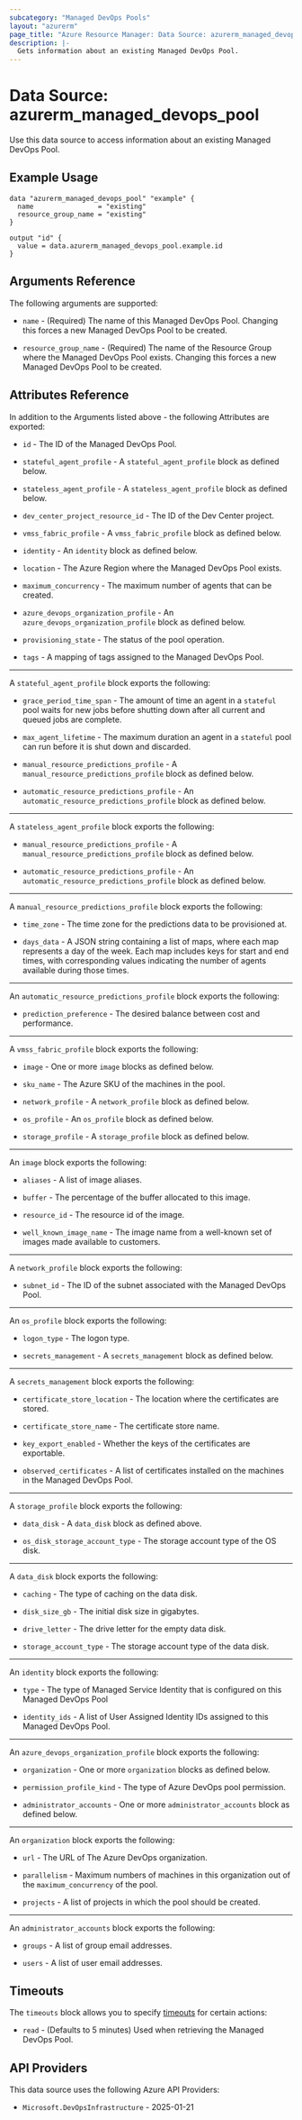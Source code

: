 ```yaml
---
subcategory: "Managed DevOps Pools"
layout: "azurerm"
page_title: "Azure Resource Manager: Data Source: azurerm_managed_devops_pool"
description: |-
  Gets information about an existing Managed DevOps Pool.
---
```


# Data Source: azurerm_managed_devops_pool

Use this data source to access information about an existing Managed DevOps Pool.

## Example Usage

```hcl
data "azurerm_managed_devops_pool" "example" {
  name                = "existing"
  resource_group_name = "existing"
}

output "id" {
  value = data.azurerm_managed_devops_pool.example.id
}
```

## Arguments Reference

The following arguments are supported:

* `name` - (Required) The name of this Managed DevOps Pool. Changing this forces a new Managed DevOps Pool to be created.

* `resource_group_name` - (Required) The name of the Resource Group where the Managed DevOps Pool exists. Changing this forces a new Managed DevOps Pool to be created.

## Attributes Reference

In addition to the Arguments listed above - the following Attributes are exported:

* `id` - The ID of the Managed DevOps Pool.

* `stateful_agent_profile` - A `stateful_agent_profile` block as defined below.

* `stateless_agent_profile` - A `stateless_agent_profile` block as defined below.

* `dev_center_project_resource_id` - The ID of the Dev Center project.

* `vmss_fabric_profile` - A `vmss_fabric_profile` block as defined below.

* `identity` - An `identity` block as defined below.

* `location` - The Azure Region where the Managed DevOps Pool exists.

* `maximum_concurrency` - The maximum number of agents that can be created.

* `azure_devops_organization_profile` - An `azure_devops_organization_profile` block as defined below.

* `provisioning_state` - The status of the pool operation.

* `tags` - A mapping of tags assigned to the Managed DevOps Pool.

---

A `stateful_agent_profile` block exports the following:

* `grace_period_time_span` - The amount of time an agent in a `stateful` pool waits for new jobs before shutting down after all current and queued jobs are complete.

* `max_agent_lifetime` - The maximum duration an agent in a `stateful` pool can run before it is shut down and discarded.

* `manual_resource_predictions_profile` - A `manual_resource_predictions_profile` block as defined below.

* `automatic_resource_predictions_profile` - An `automatic_resource_predictions_profile` block as defined below.

---

A `stateless_agent_profile` block exports the following:

* `manual_resource_predictions_profile` - A `manual_resource_predictions_profile` block as defined below.

* `automatic_resource_predictions_profile` - An `automatic_resource_predictions_profile` block as defined below.

---

A `manual_resource_predictions_profile` block exports the following:

* `time_zone` - The time zone for the predictions data to be provisioned at.

* `days_data` - A JSON string containing a list of maps, where each map represents a day of the week. Each map includes keys for start and end times, with corresponding values indicating the number of agents available during those times.

---

An `automatic_resource_predictions_profile` block exports the following:

* `prediction_preference` - The desired balance between cost and performance.

---

A `vmss_fabric_profile` block exports the following:

* `image` - One or more `image` blocks as defined below.

* `sku_name` - The Azure SKU of the machines in the pool.

* `network_profile` - A `network_profile` block as defined below.

* `os_profile` - An `os_profile` block as defined below.

* `storage_profile` - A `storage_profile` block as defined below.

---

An `image` block exports the following:

* `aliases` - A list of image aliases.

* `buffer` - The percentage of the buffer allocated to this image.

* `resource_id` - The resource id of the image.

* `well_known_image_name` - The image name from a well-known set of images made available to customers.

---

A `network_profile` block exports the following:

* `subnet_id` - The ID of the subnet associated with the Managed DevOps Pool.

---

An `os_profile` block exports the following:

* `logon_type` - The logon type.

* `secrets_management` - A `secrets_management` block as defined below.

---

A `secrets_management` block exports the following:

* `certificate_store_location` -  The location where the certificates are stored.

* `certificate_store_name` - The certificate store name.

* `key_export_enabled` - Whether the keys of the certificates are exportable.

* `observed_certificates` - A list of certificates installed on the machines in the Managed DevOps Pool.

---

A `storage_profile` block exports the following:

* `data_disk` - A `data_disk` block as defined above.

* `os_disk_storage_account_type` - The storage account type of the OS disk.

---

A `data_disk` block exports the following:

* `caching` - The type of caching on the data disk.

* `disk_size_gb` - The initial disk size in gigabytes.

* `drive_letter` - The drive letter for the empty data disk.

* `storage_account_type` - The storage account type of the data disk.

---

An `identity` block exports the following:

* `type` - The type of Managed Service Identity that is configured on this Managed DevOps Pool

* `identity_ids` - A list of User Assigned Identity IDs assigned to this Managed DevOps Pool.

---

An `azure_devops_organization_profile` block exports the following:

* `organization` - One or more `organization` blocks as defined below.

* `permission_profile_kind` - The type of Azure DevOps pool permission.

* `administrator_accounts` - One or more `administrator_accounts` block as defined below.

---

An `organization` block exports the following:

* `url` - The URL of  The Azure DevOps organization.

* `parallelism` - Maximum numbers of machines in this organization out of the `maximum_concurrency` of the pool.

* `projects` - A list of projects in which the pool should be created.

---

An `administrator_accounts` block exports the following:

* `groups` - A list of group email addresses.

* `users` - A list of user email addresses.

## Timeouts

The `timeouts` block allows you to specify [timeouts](https://www.terraform.io/language/resources/syntax#operation-timeouts) for certain actions:

* `read` - (Defaults to 5 minutes) Used when retrieving the Managed DevOps Pool.

## API Providers
<!-- This section is generated, changes will be overwritten -->
This data source uses the following Azure API Providers:

* `Microsoft.DevOpsInfrastructure` - 2025-01-21
